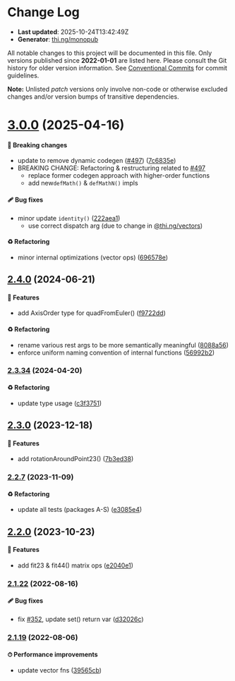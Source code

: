 # Change Log

- **Last updated**: 2025-10-24T13:42:49Z
- **Generator**: [thi.ng/monopub](https://thi.ng/monopub)

All notable changes to this project will be documented in this file.
Only versions published since **2022-01-01** are listed here.
Please consult the Git history for older version information.
See [Conventional Commits](https://conventionalcommits.org/) for commit guidelines.

**Note:** Unlisted _patch_ versions only involve non-code or otherwise excluded changes
and/or version bumps of transitive dependencies.

# [3.0.0](https://github.com/thi-ng/umbrella/tree/@thi.ng/matrices@3.0.0) (2025-04-16)

#### 🛑 Breaking changes

- update to remove dynamic codegen ([#497](https://github.com/thi-ng/umbrella/issues/497)) ([7c6835e](https://github.com/thi-ng/umbrella/commit/7c6835e))
- BREAKING CHANGE: Refactoring & restructuring related to [#497](https://github.com/thi-ng/umbrella/issues/497)
  - replace former codegen approach with higher-order functions
  - add new`defMath()` &  `defMathN()` impls

#### 🩹 Bug fixes

- minor update `identity()` ([222aea1](https://github.com/thi-ng/umbrella/commit/222aea1))
  - use correct dispatch arg (due to change in [@thi.ng/vectors](https://github.com/thi-ng/umbrella/tree/main/packages/vectors))

#### ♻️ Refactoring

- minor internal optimizations (vector ops) ([696578e](https://github.com/thi-ng/umbrella/commit/696578e))

## [2.4.0](https://github.com/thi-ng/umbrella/tree/@thi.ng/matrices@2.4.0) (2024-06-21)

#### 🚀 Features

- add AxisOrder type for quadFromEuler() ([f9722dd](https://github.com/thi-ng/umbrella/commit/f9722dd))

#### ♻️ Refactoring

- rename various rest args to be more semantically meaningful ([8088a56](https://github.com/thi-ng/umbrella/commit/8088a56))
- enforce uniform naming convention of internal functions ([56992b2](https://github.com/thi-ng/umbrella/commit/56992b2))

### [2.3.34](https://github.com/thi-ng/umbrella/tree/@thi.ng/matrices@2.3.34) (2024-04-20)

#### ♻️ Refactoring

- update type usage ([c3f3751](https://github.com/thi-ng/umbrella/commit/c3f3751))

## [2.3.0](https://github.com/thi-ng/umbrella/tree/@thi.ng/matrices@2.3.0) (2023-12-18)

#### 🚀 Features

- add rotationAroundPoint23() ([7b3ed38](https://github.com/thi-ng/umbrella/commit/7b3ed38))

### [2.2.7](https://github.com/thi-ng/umbrella/tree/@thi.ng/matrices@2.2.7) (2023-11-09)

#### ♻️ Refactoring

- update all tests (packages A-S) ([e3085e4](https://github.com/thi-ng/umbrella/commit/e3085e4))

## [2.2.0](https://github.com/thi-ng/umbrella/tree/@thi.ng/matrices@2.2.0) (2023-10-23)

#### 🚀 Features

- add fit23 & fit44() matrix ops ([e2040e1](https://github.com/thi-ng/umbrella/commit/e2040e1))

### [2.1.22](https://github.com/thi-ng/umbrella/tree/@thi.ng/matrices@2.1.22) (2022-08-16)

#### 🩹 Bug fixes

- fix [#352](https://github.com/thi-ng/umbrella/issues/352), update set() return var ([d32026c](https://github.com/thi-ng/umbrella/commit/d32026c))

### [2.1.19](https://github.com/thi-ng/umbrella/tree/@thi.ng/matrices@2.1.19) (2022-08-06)

#### ⏱ Performance improvements

- update vector fns ([39565cb](https://github.com/thi-ng/umbrella/commit/39565cb))

